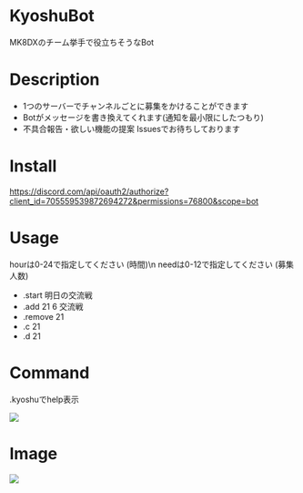 # KyoshuBot
MK8DXのチーム挙手で役立ちそうなBot

# Description
* 1つのサーバーでチャンネルごとに募集をかけることができます
* Botがメッセージを書き換えてくれます(通知を最小限にしたつもり)
* 不具合報告・欲しい機能の提案 Issuesでお待ちしております

# Install
https://discord.com/api/oauth2/authorize?client_id=705559539872694272&permissions=76800&scope=bot

# Usage
hourは0-24で指定してください (時間)\n
needは0-12で指定してください (募集人数)

* .start 明日の交流戦
* .add 21 6 交流戦
* .remove 21
* .c 21
* .d 21

# Command

.kyoshuでhelp表示

![](https://i.imgur.com/G7XjreB.png)

# Image
![](https://i.imgur.com/MpV9pCV.png)
